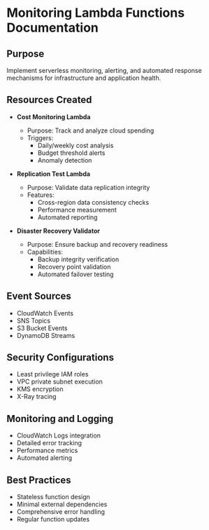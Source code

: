 # Monitoring Lambda Functions Documentation

## Purpose
Implement serverless monitoring, alerting, and automated response mechanisms for infrastructure and application health.

## Resources Created
- **Cost Monitoring Lambda**
  - Purpose: Track and analyze cloud spending
  - Triggers:
    - Daily/weekly cost analysis
    - Budget threshold alerts
    - Anomaly detection

- **Replication Test Lambda**
  - Purpose: Validate data replication integrity
  - Features:
    - Cross-region data consistency checks
    - Performance measurement
    - Automated reporting

- **Disaster Recovery Validator**
  - Purpose: Ensure backup and recovery readiness
  - Capabilities:
    - Backup integrity verification
    - Recovery point validation
    - Automated failover testing

## Event Sources
- CloudWatch Events
- SNS Topics
- S3 Bucket Events
- DynamoDB Streams

## Security Configurations
- Least privilege IAM roles
- VPC private subnet execution
- KMS encryption
- X-Ray tracing

## Monitoring and Logging
- CloudWatch Logs integration
- Detailed error tracking
- Performance metrics
- Automated alerting

## Best Practices
- Stateless function design
- Minimal external dependencies
- Comprehensive error handling
- Regular function updates